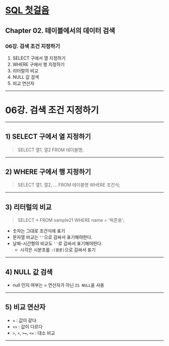 # <a href = "../README.md" target="_blank">SQL 첫걸음</a>
## Chapter 02. 테이블에서의 데이터 검색
### 06강. 검색 조건 지정하기
1) SELECT 구에서 열 지정하기
2) WHERE 구에서 행 지정하기
3) 리터럴의 비교
4) NULL 값 검색
5) 비교 연산자

---

# 06강. 검색 조건 지정하기

---

## 1) SELECT 구에서 열 지정하기
> SELECT 열1, 열2 FROM 테이블명;

---

## 2) WHERE 구에서 행 지정하기
> SELECT 열1, 열2, ... FROM 테이블명 WHERE 조건식;


---

## 3) 리터럴의 비교
> SELECT * FROM sample21 WHERE name = '박준용';

- 숫자는 그대로 조건식에 표기
- 문자열 비교는 `''`으로 감싸서 표기해야한다.
- 날짜-시간형의 비교도 `''`로 감싸서 표기해야한다.
  - 시각은 시분초를 `:(콜론)`으로 감싸서 표기

---

## 4) NULL 값 검색
- null 인지 여부는 = 연산자가 아닌 `IS NULL`을 사용

---

## 5) 비교 연산자
- `=` : 값이 같다
- `<>` : 값이 다르다
- `>`, `<`, `>=`, `<=` : 대소 비교

---